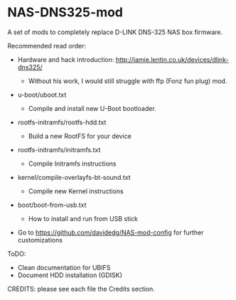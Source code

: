 NAS-DNS325-mod
==============

A set of mods to completely replace D-LINK DNS-325 NAS box firmware.



Recommended read order:

- Hardware and hack introduction: http://jamie.lentin.co.uk/devices/dlink-dns325/
	- Without his work, I would still struggle with ffp (Fonz fun plug) mod.

- u-boot/uboot.txt
	- Compile and install new U-Boot bootloader.

- rootfs-initramfs/rootfs-hdd.txt
	- Build a new RootFS for your device

- rootfs-initramfs/initramfs.txt
	- Compile Initramfs instructions

- kernel/compile-overlayfs-bt-sound.txt
	- Compile new Kernel instructions

- boot/boot-from-usb.txt
	- How to install and run from USB stick


- Go to https://github.com/davidedg/NAS-mod-config for further customizations


ToDO:

- Clean documentation for UBIFS
- Document HDD installation (GDISK)



CREDITS: please see each file the Credits section.
